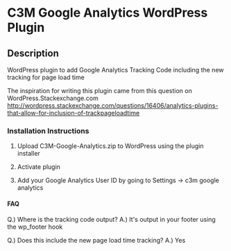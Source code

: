 # C3M Google Analytics WordPress Plugin #

## Description ##

WordPress plugin to add Google Analytics Tracking Code including the new tracking for page load time

The inspiration for writing this plugin came from this question on WordPress.Stackexchange.com http://wordpress.stackexchange.com/questions/16406/analytics-plugins-that-allow-for-inclusion-of-trackpageloadtime

### Installation Instructions ###

1. Upload C3M-Google-Analytics.zip to WordPress using the plugin installer

2. Activate plugin

3. Add your Google Analytics User ID by going to Settings -> c3m google analytics

#### FAQ ####

Q.) Where is the tracking code output?
A.) It's output in your footer using the wp_footer hook

Q.) Does this include the new page load time tracking?
A.) Yes